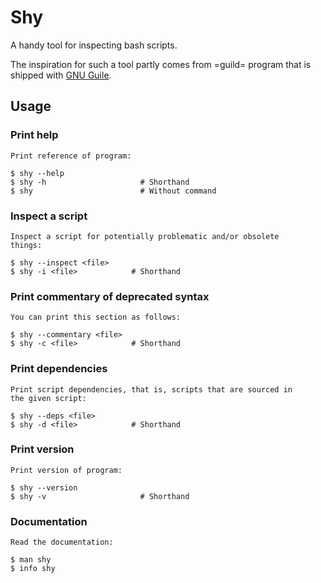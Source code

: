 # Shy
  A handy tool for inspecting bash scripts.

  The inspiration for such a tool partly comes from =guild= program
  that is shipped with [GNU Guile](https://www.gnu.org/software/guile/).

## Usage

### Print help

    Print reference of program:
```
$ shy --help
$ shy -h                     # Shorthand
$ shy                        # Without command
```

### Inspect a script

    Inspect a script for potentially problematic and/or obsolete
    things:
```
$ shy --inspect <file>
$ shy -i <file>            # Shorthand
```

### Print commentary of deprecated syntax
    
    You can print this section as follows:
```
$ shy --commentary <file>
$ shy -c <file>            # Shorthand
```

### Print dependencies

    Print script dependencies, that is, scripts that are sourced in
    the given script:
```
$ shy --deps <file>
$ shy -d <file>            # Shorthand
```

### Print version

    Print version of program:
```
$ shy --version
$ shy -v                     # Shorthand
```

### Documentation

    Read the documentation:
```
$ man shy
$ info shy
```
